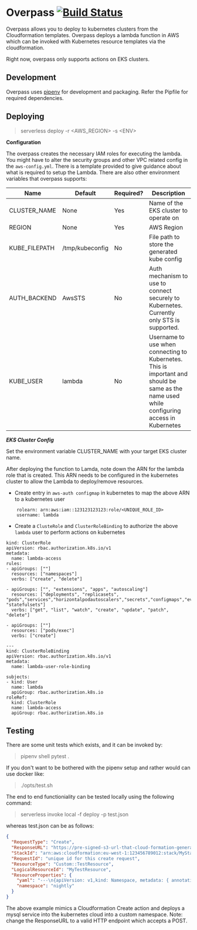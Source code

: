 Overpass   [![Build Status](https://travis-ci.org/eyeem/overpass.svg?branch=master)](https://travis-ci.org/eyeem/overpass)
========

Overpass allows you to deploy to kubernetes clusters from the Cloudformation templates. Overpass deploys a lambda function in AWS which can be invoked with Kubernetes resource templates via the cloudformation. 

Right now, overpass only supports actions on EKS clusters.

**Development**
-----------

Overpass uses [pipenv](https://github.com/pypa/pipenv) for development and packaging. Refer the Pipfile for required dependencies. 


**Deploying**
----

> serverless deploy  -r <AWS_REGION> -s \<ENV>


**Configuration**

The overpass creates the necessary IAM roles for executing the lambda. You might have to alter the security groups and other VPC related config in the `aws-config.yml`. There is a template provided to give guidance about what is required to setup the Lambda. There are also other environment variables that overpass supports:

 Name | Default | Required? | Description 
------|-----|------|------------
CLUSTER_NAME | None | Yes | Name of the EKS cluster to operate on
REGION | None | Yes | AWS Region
KUBE_FILEPATH | /tmp/kubeconfig | No | File path to store the generated kube config
AUTH_BACKEND | AwsSTS | No | Auth mechanism to use to connect securely to Kubernetes. Currently only STS is supported.
KUBE_USER | lambda | No | Username to use when connecting to Kubernetes. This is important and should be same as the name used while configuring access in Kubernetes


_**EKS Cluster Config**_ 

Set the environment variable CLUSTER_NAME with your target EKS cluster name.

After deploying the function to Lamda, note down the ARN for the lambda role that is created. This ARN needs to be configured in the 
kubernetes cluster to allow the Lambda to deploy/remove resources. 

* Create entry in `aws-auth configmap` in kubernetes to map the above ARN to a kubernetes user
```$xslt
    rolearn: arn:aws:iam::123123123123:role/<UNIQUE_ROLE_ID>
    username: lambda
```
* Create a `ClusteRole` and `ClusterRoleBinding` to authorize the above `lambda` user to perform actions on kubernetes
```$xslt
kind: ClusterRole
apiVersion: rbac.authorization.k8s.io/v1
metadata:
  name: lambda-access
rules:
- apiGroups: [""]
  resources: ["namespaces"]
  verbs: ["create", "delete"]

- apiGroups: ["", "extensions", "apps", "autoscaling"]
  resources: ["deployments", "replicasets", "pods","services","horizontalpodautoscalers","secrets","configmaps","events","deployments/rollback", "statefulsets"]
  verbs: ["get", "list", "watch", "create", "update", "patch", "delete"]

- apiGroups: [""]
  resources: ["pods/exec"]
  verbs: ["create"]

---
kind: ClusterRoleBinding
apiVersion: rbac.authorization.k8s.io/v1
metadata:
  name: lambda-user-role-binding

subjects:
- kind: User
  name: lambda
  apiGroup: rbac.authorization.k8s.io
roleRef:
  kind: ClusterRole
  name: lambda-access
  apiGroup: rbac.authorization.k8s.io

```
  

**Testing**
-----------

There are some unit tests which exists, and it can be invoked by:
> pipenv shell pytest .

If you don't want to be bothered with the pipenv setup and rather would can use docker like:
> ./opts/test.sh

The end to end functioniality can be tested locally using the following command:

> serverless invoke local -f deploy -p test.json

whereas test.json can be as follows:

```json
{
  "RequestType": "Create",
  "ResponseURL": "https://pre-signed-s3-url-that-cloud-formation-generates",
  "StackId": "arn:aws:cloudformation:eu-west-1:123456789012:stack/MyStack/guid",
  "RequestId": "unique id for this create request",
  "ResourceType": "Custom::TestResource",
  "LogicalResourceId": "MyTestResource",
  "ResourceProperties": {
    "yaml": "---\n{apiVersion: v1,kind: Namespace, metadata: { annotations: {}, labels: {}, name: nightly}}\n---\n{apiVersion: apps/v1, kind: StatefulSet, metadata: {name: mysqldb, labels: {app: mysqldb}}, spec: {replicas: 1, selector: {matchLabels: {app: mysqldb}}, template: {metadata: {labels: {app: mysqldb}}, spec: {containers: [{name: mysqldb, image: 'mysql:latest', ports: [{containerPort: 3306, name: mysql}]}]}}}}",
    "namespace": "nightly"
  }
}
```

The above example mimics a Cloudformation Create action and deploys a mysql service into the kubernetes cloud into a custom namespace. Note: change the ResponseURL to a valid HTTP endpoint which accepts a POST.
